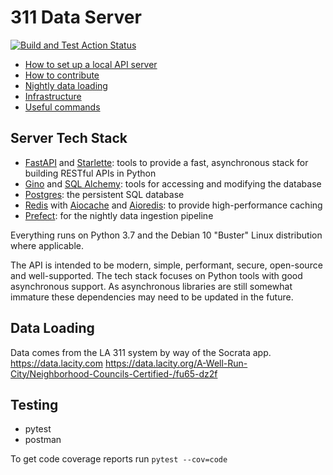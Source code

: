 # 311 Data Server

[![Build and Test Action Status](https://github.com/hackforla/311-data/workflows/Build%20and%20Test/badge.svg)](https://github.com/hackforla/311-data/actions)

- [How to set up a local API server](docs/server_setup.md)
- [How to contribute](docs/contributing.md)
- [Nightly data loading](prefect/README.md)
- [Infrastructure](aws/README.md)
- [Useful commands](docs/useful_commands.md)

## Server Tech Stack

- [FastAPI](https://fastapi.tiangolo.com/) and [Starlette](https://www.starlette.io/): tools to provide a fast, asynchronous stack for building RESTful APIs in Python
- [Gino](https://python-gino.org/) and [SQL Alchemy](https://www.sqlalchemy.org/): tools for accessing and modifying the database
- [Postgres](https://www.postgresql.org/docs/12/index.html): the persistent SQL database
- [Redis](https://redis.io/) with [Aiocache](https://aiocache.readthedocs.io/) and [Aioredis](https://aioredis.readthedocs.io/en/v1.3.0/): to provide high-performance caching
- [Prefect](https://www.prefect.io/core): for the nightly data ingestion pipeline

Everything runs on Python 3.7 and the Debian 10 "Buster" Linux distribution where applicable.

The API is intended to be modern, simple, performant, secure, open-source and well-supported. The tech stack focuses on Python tools with good asynchronous support. As asynchronous libraries are still somewhat immature these dependencies may need to be updated in the future.

## Data Loading

Data comes from the LA 311 system by way of the Socrata app.
https://data.lacity.com
https://data.lacity.org/A-Well-Run-City/Neighborhood-Councils-Certified-/fu65-dz2f

## Testing

- pytest
- postman

To get code coverage reports run ```pytest --cov=code```
